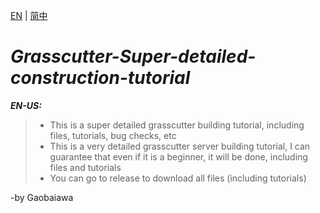 [EN](README.md) | [简中](README_zh-CN.md)

# **_Grasscutter-Super-detailed-construction-tutorial_**

**_EN-US:_**
> - This is a super detailed grasscutter building tutorial, including files, tutorials, bug checks, etc
> - This is a very detailed grasscutter server building tutorial, I can guarantee that even if it is a beginner, it will be done, including files and tutorials
> - You can go to release to download all files (including tutorials)

-by Gaobaiawa